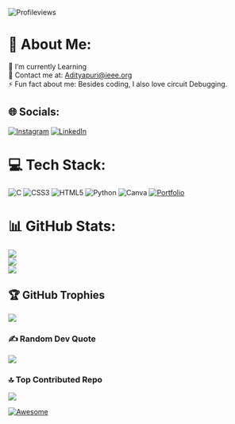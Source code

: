 ![Profileviews](https://komarev.com/ghpvc/?username=your-github-Adi1042003&style=plastic)
# 💫 About Me: 
 🔭 I’m currently Learning<br>💬 Contact me at: Adityapuri@ieee.org<br>⚡ Fun fact about me: Besides coding, I also love circuit Debugging. 
  
  
 ## 🌐 Socials: 
 [![Instagram](https://img.shields.io/badge/Instagram-%23E4405F.svg?&style=plasticlogo=Instagram&logoColor=white)]() [![LinkedIn](https://img.shields.io/badge/LinkedIn-%230077B5.svg?&style=plasticlogo=linkedin&logoColor=white)](https://www.linkedin.com/in/aditya-puri-268251245/)  
  
 # 💻 Tech Stack: 
 ![C](https://img.shields.io/badge/c-%2300599C.svg?style=plastic&logo=c&logoColor=white) ![CSS3](https://img.shields.io/badge/css3-%231572B6.svg?style=plastic&logo=css3&logoColor=white) ![HTML5](https://img.shields.io/badge/html5-%23E34F26.svg?style=plastic&logo=html5&logoColor=white) ![Python](https://img.shields.io/badge/python-3670A0?style=flat-square&logo=python&logoColor=ffdd54) ![Canva](https://img.shields.io/badge/Canva-%2300C4CC.svg?style=plastic&logo=Canva&logoColor=white) [![Portfolio](https://img.shields.io/badge/Portfolio-%23000000.svg?style=plastic&logo=firefox&logoColor=#FF7139)](https://adi1042003.github.io/mywebpage/index.html)
 # 📊 GitHub Stats: 
 ![](https://github-readme-stats.vercel.app/api?username=Adi1042003&theme=dark&hide_border=false&include_all_commits=false&count_private=false)<br/> 
 ![](https://github-readme-streak-stats.herokuapp.com/?user=Adi1042003&theme=dark&hide_border=false)<br/> 
 ![](https://github-readme-stats.vercel.app/api/top-langs/?username=Adi1042003&theme=dark&hide_border=false&include_all_commits=false&count_private=false&layout=compact) 
  
 ## 🏆 GitHub Trophies 
 ![](https://github-profile-trophy.vercel.app/?username=Adi1042003&theme=radical&no-frame=false&no-bg=true&margin-w=4) 
  
 ### ✍️ Random Dev Quote 
 ![](https://quotes-github-readme.vercel.app/api?type=vetical&theme=merko) 
  
 ### 🔝 Top Contributed Repo 
 ![](https://github-contributor-stats.vercel.app/api?username=Adi1042003&limit=5&theme=gruvbox&combine_all_yearly_contributions=true) 
 
[![Awesome](https://awesome.re/badge.svg)](https://awesome.re)
